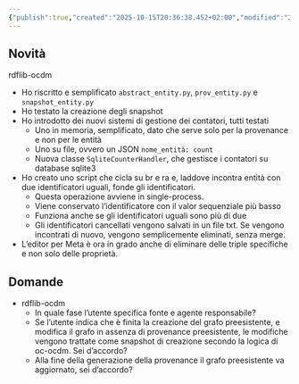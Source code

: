 ```yaml
---
{"publish":true,"created":"2025-10-15T20:36:38.452+02:00","modified":"2025-10-15T19:36:50.000+02:00","cssclasses":""}
---
```



## Novità

rdflib-ocdm

- Ho riscritto e semplificato `abstract_entity.py`, `prov_entity.py` e `snapshot_entity.py`
- Ho testato la creazione degli snapshot
- Ho introdotto dei nuovi sistemi di gestione dei contatori, tutti testati
    - Uno in memoria, semplificato, dato che serve solo per la provenance e non per le entità
    - Uno su file, ovvero un JSON `nome_entità: count`
    - Nuova classe `SqliteCounterHandler`, che gestisce i contatori su database sqlite3
- Ho creato uno script che cicla su br e ra e, laddove incontra entità con due identificatori uguali, fonde gli identificatori.
    - Questa operazione avviene in single-process.
    - Viene conservato l’identificatore con il valor sequenziale più basso
    - Funziona anche se gli identificatori uguali sono più di due
    - Gli identificatori cancellati vengono salvati in un file txt. Se vengono incontrati di nuovo, vengono semplicemente eliminati, senza merge.
- L’editor per Meta è ora in grado anche di eliminare delle triple specifiche e non solo delle proprietà.

## Domande

- rdflib-ocdm
    - In quale fase l’utente specifica fonte e agente responsabile?
    - Se l’utente indica che è finita la creazione del grafo preesistente, e modifica il grafo in assenza di provenance preesistente, le modifiche vengono trattate come snapshot di creazione secondo la logica di oc-ocdm. Sei d’accordo?
    - Alla fine della generazione della provenance il grafo preesistente va aggiornato, sei d’accordo?